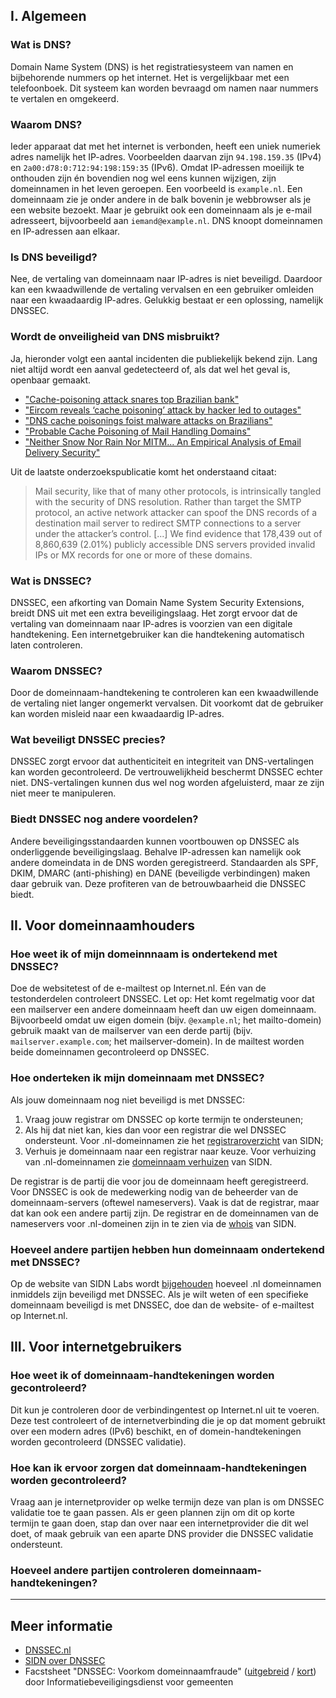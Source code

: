 ## I. Algemeen

### Wat is DNS?
Domain Name System (DNS) is het registratiesysteem van namen en bijbehorende nummers op het internet. Het is vergelijkbaar met een telefoonboek. Dit systeem kan worden bevraagd om namen naar nummers te vertalen en omgekeerd.

### Waarom DNS?
Ieder apparaat dat met het internet is verbonden, heeft een uniek numeriek adres namelijk het IP-adres. Voorbeelden daarvan zijn `94.198.159.35` (IPv4) en `2a00:d78:0:712:94:198:159:35` (IPv6). Omdat IP-adressen moeilijk te onthouden zijn én bovendien nog wel eens kunnen wijzigen, zijn domeinnamen in het leven geroepen. Een voorbeeld is `example.nl`. Een domeinnaam zie je onder andere in de balk bovenin je webbrowser als je een website bezoekt. Maar je gebruikt ook een domeinnaam als je e-mail adresseert, bijvoorbeeld aan `iemand@example.nl`. DNS knoopt domeinnamen en IP-adressen aan elkaar.

### Is DNS beveiligd?
Nee, de vertaling van domeinnaam naar IP-adres is niet beveiligd. Daardoor kan een kwaadwillende de vertaling vervalsen en een gebruiker omleiden naar een kwaadaardig IP-adres. Gelukkig bestaat er een oplossing, namelijk DNSSEC.

### Wordt de onveiligheid van DNS misbruikt?
Ja, hieronder volgt een aantal incidenten die publiekelijk bekend zijn. Lang niet altijd wordt een aanval gedetecteerd of, als dat wel het geval is, openbaar gemaakt.

* ["Cache-poisoning attack snares top Brazilian bank"](https://www.theregister.co.uk/2009/04/22/bandesco_cache_poisoning_attack/)
* ["Eircom reveals ‘cache poisoning’ attack by hacker led to outages"](https://www.siliconrepublic.com/enterprise/eircom-reveals-cache-poisoning-attack-by-hacker-led-to-outages)
* ["DNS cache poisonings foist malware attacks on Brazilians"](https://www.theregister.co.uk/2011/11/07/brazilian_dns_cache_poisoing_attacks/)
* ["Probable Cache Poisoning of Mail Handling Domains"](http://www.cert.org/blogs/certcc/post.cfm?EntryID=206)
* ["Neither Snow Nor Rain Nor MITM... An Empirical Analysis of Email Delivery Security"](http://dl.acm.org/citation.cfm?id=2815695)

Uit de laatste onderzoekspublicatie komt het onderstaand citaat:
> Mail security, like that of many other protocols, is intrinsically tangled with the security of DNS resolution. Rather than target the SMTP protocol, an active network attacker can spoof the DNS records of a destination mail server to redirect SMTP connections to a server under the attacker’s control. [...] We find evidence that 178,439 out of 8,860,639
(2.01%) publicly accessible DNS servers provided invalid IPs or MX records for one or more of these domains.

### Wat is DNSSEC?
DNSSEC, een afkorting van Domain Name System Security Extensions, breidt DNS uit met een extra beveiligingslaag. Het zorgt ervoor dat de vertaling van domeinnaam naar IP-adres is voorzien van een digitale handtekening. Een internetgebruiker kan die handtekening automatisch laten controleren.

### Waarom DNSSEC?
Door de domeinnaam-handtekening te controleren kan een kwaadwillende de vertaling niet langer ongemerkt vervalsen. Dit voorkomt dat de gebruiker kan worden misleid naar een kwaadaardig IP-adres.

### Wat beveiligt DNSSEC precies?
DNSSEC zorgt ervoor dat authenticiteit en integriteit van DNS-vertalingen kan worden gecontroleerd. De vertrouwelijkheid beschermt DNSSEC echter niet. DNS-vertalingen kunnen dus wel nog worden afgeluisterd, maar ze zijn niet meer te manipuleren.

### Biedt DNSSEC nog andere voordelen?
Andere beveiligingsstandaarden kunnen voortbouwen op DNSSEC als onderliggende beveiligingslaag. Behalve IP-adressen kan namelijk ook andere domeindata in de DNS worden geregistreerd. Standaarden als SPF, DKIM, DMARC (anti-phishing) en DANE (beveiligde verbindingen) maken daar gebruik van. Deze profiteren van de betrouwbaarheid die DNSSEC biedt.

## II. Voor domeinnaamhouders

### Hoe weet ik of mijn domeinnnaam is ondertekend met DNSSEC?
Doe de websitetest of de e-mailtest op Internet.nl. Eén van de testonderdelen controleert DNSSEC. Let op: Het komt regelmatig voor dat een mailserver een andere domeinnaam heeft dan uw eigen domeinnaam. Bijvoorbeeld omdat uw eigen domein (bijv. `@example.nl`; het mailto-domein) gebruik maakt van de mailserver van een derde partij (bijv. `mailserver.example.com`; het mailserver-domein). In de mailtest worden beide domeinnamen gecontroleerd op DNSSEC.

### Hoe onderteken ik mijn domeinnaam met DNSSEC?
Als jouw domeinnaam nog niet beveiligd is met DNSSEC:
1. Vraag jouw registrar om DNSSEC op korte termijn te ondersteunen;
2. Als hij dat niet kan, kies dan voor een registrar die wel DNSSEC ondersteunt. Voor .nl-domeinnamen zie het [registraroverzicht](https://www.sidn.nl/registrars/?name=&country=&dnssec=true) van SIDN;
3. Verhuis je domeinnaam naar een registrar naar keuze. Voor verhuizing van .nl-domeinnamen zie [domeinnaam verhuizen](https://www.sidn.nl/a/nl-domeinnaam/domeinnaam-verhuizen) van SIDN.

De registrar is de partij die voor jou de domeinnaam heeft geregistreerd. Voor DNSSEC is ook de medewerking nodig van de beheerder van de domeinnaam-servers (oftewel nameservers). Vaak is dat de registrar, maar dat kan ook een andere partij zijn. De registrar en de domeinnamen van de nameservers voor .nl-domeinen zijn in te zien via de [whois](https://www.sidn.nl/whois/) van SIDN.

### Hoeveel andere partijen hebben hun domeinnaam ondertekend met DNSSEC?
Op de website van SIDN Labs wordt [bijgehouden](https://stats.sidnlabs.nl/#/dnssec) hoeveel .nl domeinnamen inmiddels zijn beveiligd met DNSSEC. Als je wilt weten of een specifieke domeinnaam beveiligd is met DNSSEC, doe dan de website- of e-mailtest op Internet.nl.

## III. Voor internetgebruikers

### Hoe weet ik of domeinnaam-handtekeningen worden gecontroleerd?
Dit kun je controleren door de verbindingentest op Internet.nl uit te voeren. Deze test controleert of de internetverbinding die je op dat moment gebruikt over een modern adres (IPv6) beschikt, en of domein-handtekeningen worden gecontroleerd (DNSSEC validatie). 

### Hoe kan ik ervoor zorgen dat domeinnaam-handtekeningen worden gecontroleerd?
Vraag aan je internetprovider op welke termijn deze van plan is om DNSSEC validatie toe te gaan passen. Als er geen plannen zijn om dit op korte termijn te gaan doen, stap dan over naar een internetprovider die dit wel doet, of maak gebruik van een aparte DNS provider die DNSSEC validatie ondersteunt. 

### Hoeveel andere partijen controleren domeinnaam-handtekeningen?


***

## Meer informatie
* [DNSSEC.nl](https://dnssec.nl)
* [SIDN over DNSSEC](https://www.sidn.nl/a/veilig-internet/dnssec)
* Facstsheet "DNSSEC: Voorkom domeinnaamfraude" ([uitgebreid](https://www.ibdgemeenten.nl/downloads/?id=3614) / [kort](https://www.ibdgemeenten.nl/downloads/?id=3616)) door Informatiebeveiligingsdienst voor gemeenten
